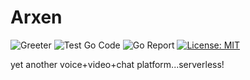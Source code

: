 # Arxen

![Greeter](https://github.com/bartQu9/arxen/workflows/Greeter/badge.svg) 
![Test Go Code](https://github.com/bartQu9/arxen/workflows/Test%20Go%20Code/badge.svg?branch=devel)
![Go Report](https://goreportcard.com/badge/github.com/bartQu9/arxen)
[![License: MIT](https://img.shields.io/badge/License-MIT-yellow.svg)](https://opensource.org/licenses/MIT)

yet another voice+video+chat platform...serverless!
